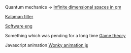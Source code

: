 Quantum mechanics -> [Infinite dimensional spaces in qm](https://www.youtube.com/watch?v=wHTQD6AANuU)

[Kalaman filter](https://www.youtube.com/watch?v=E_I5TUHd58U)

[Software eng](https://www.linkedin.com/posts/sumitlad_11-github-repositories-id-bookmark-asap-activity-7199029868267728896-6raI?utm_source=share&utm_medium=member_android)

Something which was pending for a long time [Game theory](https://www.amazon.com/Strategy-Game-Theory-Exercises-Economics-ebook/dp/B07RZ32GBD/ref=sr_1_1?dchild=1&qid=1603904456&refinements=p_27%3AFelix+Munoz-Garcia&s=digital-text&sr=1-1&text=Felix+Munoz-Garcia)

Javascript animation [Wonky animation js](https://www.linkedin.com/posts/kiel-mutschelknaus-77b703261_generative-motiongraphics-typography-ugcPost-7199070236627664899-dvUn?utm_source=share&utm_medium=member_android)




